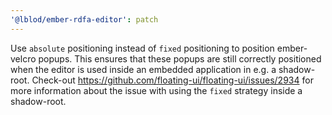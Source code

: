 ```yaml
---
'@lblod/ember-rdfa-editor': patch
---
```


Use `absolute` positioning instead of `fixed` positioning to position ember-velcro popups.
This ensures that these popups are still correctly positioned when the editor is used inside an embedded application in e.g. a shadow-root.
Check-out https://github.com/floating-ui/floating-ui/issues/2934 for more information about the issue with using the `fixed` strategy inside a shadow-root.
